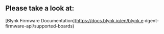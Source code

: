 ## Please take a look at:
[Blynk Firmware Documentation](https://docs.blynk.io/en/blynk.e
dgent-firmware-api/supported-boards) 
